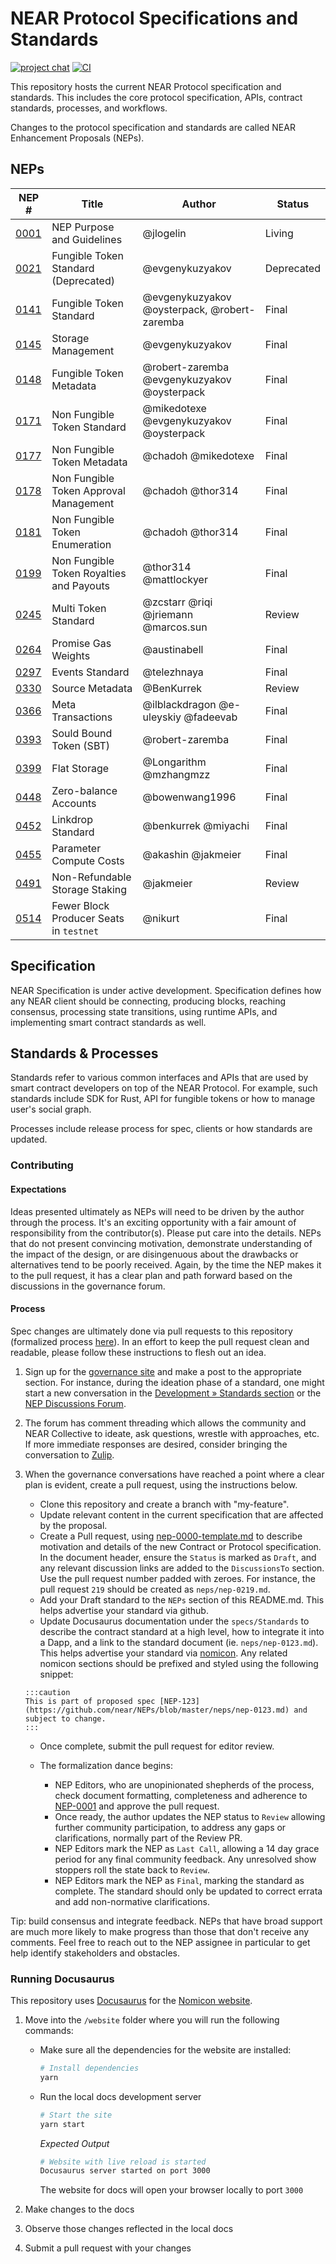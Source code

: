 # NEAR Protocol Specifications and Standards

[![project chat](https://img.shields.io/badge/zulip-join_chat-brightgreen.svg)](https://near.zulipchat.com/#narrow/stream/320497-nep-standards)
[![CI](https://github.com/near/NEPs/actions/workflows/build.yml/badge.svg)](https://github.com/near/NEPs/actions/workflows/build.yml)

This repository hosts the current NEAR Protocol specification and standards.
This includes the core protocol specification, APIs, contract standards, processes, and workflows.

Changes to the protocol specification and standards are called NEAR Enhancement Proposals (NEPs).

## NEPs

| NEP #                                                             | Title                                    | Author                                       | Status     |
| ----------------------------------------------------------------- | ---------------------------------------- | -------------------------------------------- | ---------- |
| [0001](https://github.com/near/NEPs/blob/master/neps/nep-0001.md) | NEP Purpose and Guidelines               | @jlogelin                                    | Living     |
| [0021](https://github.com/near/NEPs/blob/master/neps/nep-0021.md) | Fungible Token Standard (Deprecated)     | @evgenykuzyakov                              | Deprecated |
| [0141](https://github.com/near/NEPs/blob/master/neps/nep-0141.md) | Fungible Token Standard                  | @evgenykuzyakov @oysterpack, @robert-zaremba | Final      |
| [0145](https://github.com/near/NEPs/blob/master/neps/nep-0145.md) | Storage Management                       | @evgenykuzyakov                              | Final      |
| [0148](https://github.com/near/NEPs/blob/master/neps/nep-0148.md) | Fungible Token Metadata                  | @robert-zaremba @evgenykuzyakov @oysterpack  | Final      |
| [0171](https://github.com/near/NEPs/blob/master/neps/nep-0171.md) | Non Fungible Token Standard              | @mikedotexe @evgenykuzyakov @oysterpack      | Final      |
| [0177](https://github.com/near/NEPs/blob/master/neps/nep-0177.md) | Non Fungible Token Metadata              | @chadoh @mikedotexe                          | Final      |
| [0178](https://github.com/near/NEPs/blob/master/neps/nep-0178.md) | Non Fungible Token Approval Management   | @chadoh @thor314                             | Final      |
| [0181](https://github.com/near/NEPs/blob/master/neps/nep-0181.md) | Non Fungible Token Enumeration           | @chadoh @thor314                             | Final      |
| [0199](https://github.com/near/NEPs/blob/master/neps/nep-0199.md) | Non Fungible Token Royalties and Payouts | @thor314 @mattlockyer                        | Final      |
| [0245](https://github.com/near/NEPs/blob/master/neps/nep-0245.md) | Multi Token Standard                     | @zcstarr @riqi @jriemann @marcos.sun         | Review     |
| [0264](https://github.com/near/NEPs/blob/master/neps/nep-0264.md) | Promise Gas Weights                      | @austinabell                                 | Final      |
| [0297](https://github.com/near/NEPs/blob/master/neps/nep-0297.md) | Events Standard                          | @telezhnaya                                  | Final      |
| [0330](https://github.com/near/NEPs/blob/master/neps/nep-0330.md) | Source Metadata                          | @BenKurrek                                   | Review     |
| [0366](https://github.com/near/NEPs/blob/master/neps/nep-0366.md) | Meta Transactions                        | @ilblackdragon @e-uleyskiy @fadeevab         | Final      |
| [0393](https://github.com/near/NEPs/blob/master/neps/nep-0393.md) | Sould Bound Token (SBT)                  | @robert-zaremba                              | Final      |
| [0399](https://github.com/near/NEPs/blob/master/neps/nep-0399.md) | Flat Storage                             | @Longarithm @mzhangmzz                       | Final     |
| [0448](https://github.com/near/NEPs/blob/master/neps/nep-0448.md) | Zero-balance Accounts                    | @bowenwang1996                               | Final      |
| [0452](https://github.com/near/NEPs/blob/master/neps/nep-0452.md) | Linkdrop Standard                        | @benkurrek @miyachi                          | Final      |
| [0455](https://github.com/near/NEPs/blob/master/neps/nep-0455.md) | Parameter Compute Costs                  | @akashin @jakmeier                           | Final      |
| [0491](https://github.com/near/NEPs/blob/master/neps/nep-0491.md) | Non-Refundable Storage Staking           | @jakmeier                                   | Review |
| [0514](https://github.com/near/NEPs/blob/master/neps/nep-0514.md) | Fewer Block Producer Seats in `testnet`  | @nikurt                                      | Final      |

## Specification

NEAR Specification is under active development.
Specification defines how any NEAR client should be connecting, producing blocks, reaching consensus, processing state transitions, using runtime APIs, and implementing smart contract standards as well.

## Standards & Processes

Standards refer to various common interfaces and APIs that are used by smart contract developers on top of the NEAR Protocol.
For example, such standards include SDK for Rust, API for fungible tokens or how to manage user's social graph.

Processes include release process for spec, clients or how standards are updated.

### Contributing

#### Expectations

Ideas presented ultimately as NEPs will need to be driven by the author through the process. It's an exciting opportunity with a fair amount of responsibility from the contributor(s). Please put care into the details. NEPs that do not present convincing motivation, demonstrate understanding of the impact of the design, or are disingenuous about the drawbacks or alternatives tend to be poorly received. Again, by the time the NEP makes it to the pull request, it has a clear plan and path forward based on the discussions in the governance forum.

#### Process

Spec changes are ultimately done via pull requests to this repository (formalized process [here](neps/nep-0001.md)). In an effort to keep the pull request clean and readable, please follow these instructions to flesh out an idea.

1. Sign up for the [governance site](https://gov.near.org/) and make a post to the appropriate section. For instance, during the ideation phase of a standard, one might start a new conversation in the [Development » Standards section](https://gov.near.org/c/dev/standards/29) or the [NEP Discussions Forum](https://github.com/near/NEPs/discussions).
2. The forum has comment threading which allows the community and NEAR Collective to ideate, ask questions, wrestle with approaches, etc. If more immediate responses are desired, consider bringing the conversation to [Zulip](https://near.zulipchat.com/#narrow/stream/320497-nep-standards).
3. When the governance conversations have reached a point where a clear plan is evident, create a pull request, using the instructions below.

   - Clone this repository and create a branch with "my-feature".
   - Update relevant content in the current specification that are affected by the proposal.
   - Create a Pull request, using [nep-0000-template.md](nep-0000-template.md) to describe motivation and details of the new Contract or Protocol specification. In the document header, ensure the `Status` is marked as `Draft`, and any relevant discussion links are added to the `DiscussionsTo` section.
     Use the pull request number padded with zeroes. For instance, the pull request `219` should be created as `neps/nep-0219.md`.
   - Add your Draft standard to the `NEPs` section of this README.md. This helps advertise your standard via github.
   - Update Docusaurus documentation under the `specs/Standards` to describe the contract standard at a high level, how to integrate it into a Dapp, and a link to the standard document (ie. `neps/nep-0123.md`). This helps advertise your standard via [nomicon](https://nomicon.io/). Any related nomicon sections should be prefixed and styled using the following snippet:

   ```text
   :::caution
   This is part of proposed spec [NEP-123](https://github.com/near/NEPs/blob/master/neps/nep-0123.md) and subject to change.
   :::
   ```

   - Once complete, submit the pull request for editor review.

   - The formalization dance begins:
     - NEP Editors, who are unopinionated shepherds of the process, check document formatting, completeness and adherence to [NEP-0001](neps/nep-0001.md) and approve the pull request.
     - Once ready, the author updates the NEP status to `Review` allowing further community participation, to address any gaps or clarifications, normally part of the Review PR.
     - NEP Editors mark the NEP as `Last Call`, allowing a 14 day grace period for any final community feedback. Any unresolved show stoppers roll the state back to `Review`.
     - NEP Editors mark the NEP as `Final`, marking the standard as complete. The standard should only be updated to correct errata and add non-normative clarifications.

Tip: build consensus and integrate feedback. NEPs that have broad support are much more likely to make progress than those that don't receive any comments. Feel free to reach out to the NEP assignee in particular to get help identify stakeholders and obstacles.

### Running Docusaurus

This repository uses [Docusaurus](https://docusaurus.io/) for the [Nomicon website](https://nomicon.io).

1. Move into the `/website` folder where you will run the following commands:

   - Make sure all the dependencies for the website are installed:

     ```sh
     # Install dependencies
     yarn
     ```

   - Run the local docs development server

     ```sh
     # Start the site
     yarn start
     ```

     _Expected Output_

     ```sh
     # Website with live reload is started
     Docusaurus server started on port 3000
     ```

     The website for docs will open your browser locally to port `3000`

2. Make changes to the docs

3. Observe those changes reflected in the local docs

4. Submit a pull request with your changes
